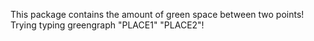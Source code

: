 This package contains the amount of green space between two points! 
Trying typing greengraph "PLACE1" "PLACE2"!

